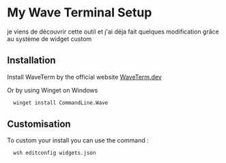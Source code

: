 
# My Wave Terminal Setup

je viens de découvrir cette outil et j'ai déja fait quelques modification grâce au système de widget custom


## Installation

Install WaveTerm by the official website [WaveTerm.dev](https://www.waveterm.dev/) 

Or by using Winget on Windows

```bash
  winget install CommandLine.Wave
```
    
## Customisation 

To custom your install you can use the command :

```bash
  wsh editconfig widgets.json
```

